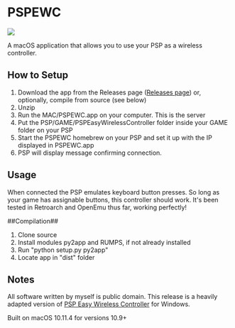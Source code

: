 # PSPEWC
![](https://raw.githubusercontent.com/jacquesCedric/PSPEWC-mac/master/icon_128x128.png)

A macOS application that allows you to use your PSP as a wireless controller.

## How to Setup
1. Download the app from the Releases page ([Releases page](https://github.com/jacquesCedric/PSPEWC-mac/releases)) or, optionally, compile from source (see below)
2. Unzip
4. Run the MAC/PSPEWC.app on your computer. This is the server
5. Put the PSP/GAME/PSPEasyWirelessController folder inside your GAME folder on your PSP
6. Start the PSPEWC homebrew on your PSP and set it up with the IP displayed in PSPEWC.app
7. PSP will display message confirming connection.

## Usage
When connected the PSP emulates keyboard button presses. So long as your game has assignable buttons, this controller should work. It's been tested in Retroarch and OpenEmu thus far, working perfectly!

##Compilation##
1. Clone source
2. Install modules py2app and RUMPS, if not already installed
3. Run "python setup.py py2app"
4. Locate app in "dist" folder

## Notes
All software written by myself is public domain.
This release is a heavily adapted version of [PSP Easy Wireless Controller](https://github.com/atphalix/PSP-Easy-Wireless-Controller) for Windows.

Built on macOS 10.11.4 for versions 10.9+
